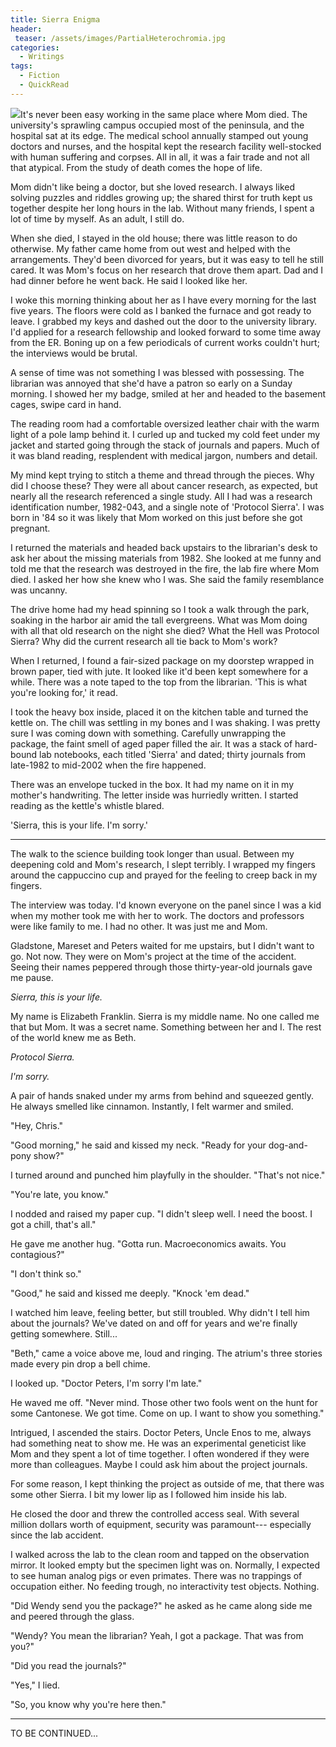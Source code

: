 ```yaml
---
title: Sierra Enigma
header:
 teaser: /assets/images/PartialHeterochromia.jpg
categories:
  - Writings
tags:
  - Fiction
  - QuickRead
---
```

<img src="https://douglangille.github.io/assets/images/PartialHeterochromia.jpg">It's never been easy working in the same place where Mom died. The university's sprawling campus occupied most of the peninsula, and the hospital sat at its edge. The medical school annually stamped out young doctors and nurses, and the hospital kept the research facility well-stocked with human suffering and corpses. All in all, it was a fair trade and not all that atypical. From the study of death comes the hope of life.

Mom didn't like being a doctor, but she loved research. I always liked solving puzzles and riddles growing up; the shared thirst for truth kept us together despite her long hours in the lab. Without many friends, I spent a lot of time by myself. As an adult, I still do.

When she died, I stayed in the old house; there was little reason to do otherwise. My father came home from out west and helped with the arrangements. They'd been divorced for years, but it was easy to tell he still cared. It was Mom's focus on her research that drove them apart. Dad and I had dinner before he went back. He said I looked like her.

I woke this morning thinking about her as I have every morning for the last five years. The floors were cold as I banked the furnace and got ready to leave. I grabbed my keys and dashed out the door to the university library. I'd applied for a research fellowship and looked forward to some time away from the ER. Boning up on a few periodicals of current works couldn't hurt; the interviews would be brutal.

A sense of time was not something I was blessed with possessing. The librarian was annoyed that she'd have a patron so early on a Sunday morning. I showed her my badge, smiled at her and headed to the basement cages, swipe card in hand.

The reading room had a comfortable oversized leather chair with the warm light of a pole lamp behind it. I curled up and tucked my cold feet under my jacket and started going through the stack of journals and papers. Much of it was bland reading, resplendent with medical jargon, numbers and detail.

My mind kept trying to stitch a theme and thread through the pieces. Why did I choose these? They were all about cancer research, as expected, but nearly all the research referenced a single study. All I had was a research identification number, 1982-043, and a single note of 'Protocol Sierra'. I was born in '84 so it was likely that Mom worked on this just before she got pregnant.

I returned the materials and headed back upstairs to the librarian's desk to ask her about the missing materials from 1982. She looked at me funny and told me that the research was destroyed in the fire, the lab fire where Mom died. I asked her how she knew who I was. She said the family resemblance was uncanny.

The drive home had my head spinning so I took a walk through the park, soaking in the harbor air amid the tall evergreens. What was Mom doing with all that old research on the night she died? What the Hell was Protocol Sierra? Why did the current research all tie back to Mom's work?

When I returned, I found a fair-sized package on my doorstep wrapped in brown paper, tied with jute. It looked like it'd been kept somewhere for a while. There was a note taped to the top from the librarian. 'This is what you're looking for,' it read.

I took the heavy box inside, placed it on the kitchen table and turned the kettle on. The chill was settling in my bones and I was shaking. I was pretty sure I was coming down with something. Carefully unwrapping the package, the faint smell of aged paper filled the air. It was a stack of hard-bound lab notebooks, each titled 'Sierra' and dated; thirty journals from late-1982 to mid-2002 when the fire happened.

There was an envelope tucked in the box. It had my name on it in my mother's handwriting. The letter inside was hurriedly written. I started reading as the kettle's whistle blared.

'Sierra, this is your life. I'm sorry.'

***

The walk to the science building took longer than usual. Between my deepening cold and Mom's research, I slept terribly. I wrapped my fingers around the cappuccino cup and prayed for the feeling to creep back in my fingers.

The interview was today. I'd known everyone on the panel since I was a kid when my mother took me with her to work. The doctors and professors were like family to me. I had no other. It was just me and Mom.

Gladstone, Mareset and Peters waited for me upstairs, but I didn't want to go. Not now. They were on Mom's project at the time of the accident. Seeing their names peppered through those thirty-year-old journals gave me pause.

*Sierra, this is your life.*

My name is Elizabeth Franklin. Sierra is my middle name. No one called me that but Mom. It was a secret name. Something between her and I. The rest of the world knew me as Beth.

*Protocol Sierra.*

*I'm sorry.*

A pair of hands snaked under my arms from behind and squeezed gently. He always smelled like cinnamon. Instantly, I felt warmer and smiled.

"Hey, Chris."

"Good morning," he said and kissed my neck. "Ready for your dog-and-pony show?"

I turned around and punched him playfully in the shoulder. "That's not nice."

"You're late, you know."

I nodded and raised my paper cup. "I didn't sleep well. I need the boost. I got a chill, that's all."

He gave me another hug. "Gotta run. Macroeconomics awaits. You contagious?"

"I don't think so."

"Good," he said and kissed me deeply. "Knock 'em dead."

I watched him leave, feeling better, but still troubled. Why didn't I tell him about the journals? We've dated on and off for years and we're finally getting somewhere. Still...

"Beth," came a voice above me, loud and ringing. The atrium's three stories made every pin drop a bell chime.

I looked up. "Doctor Peters, I'm sorry I'm late."

He waved me off. "Never mind. Those other two fools went on the hunt for some Cantonese. We got time. Come on up. I want to show you something."

Intrigued, I ascended the stairs. Doctor Peters, Uncle Enos to me, always had something neat to show me. He was an experimental geneticist like Mom and they spent a lot of time together. I often wondered if they were more than colleagues. Maybe I could ask him about the project journals.

For some reason, I kept thinking the project as outside of me, that there was some other Sierra. I bit my lower lip as I followed him inside his lab.

He closed the door and threw the controlled access seal. With several million dollars worth of equipment, security was paramount--- especially since the lab accident.

I walked across the lab to the clean room and tapped on the observation mirror. It looked empty but the specimen light was on. Normally, I expected to see human analog pigs or even primates. There was no trappings of occupation either. No feeding trough, no interactivity test objects. Nothing.

"Did Wendy send you the package?" he asked as he came along side me and peered through the glass.

"Wendy? You mean the librarian? Yeah, I got a package. That was from you?"

"Did you read the journals?"

"Yes," I lied.

"So, you know why you're here then."

***

TO BE CONTINUED...